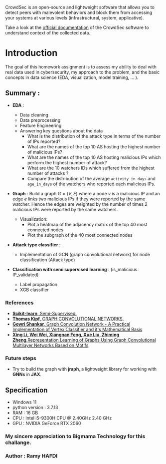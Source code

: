 CrowdSec is an open-source and lightweight software that allows you to detect peers with malevolent behaviors and block them from accessing your systems at various levels (infrastructural, system, applicative).

Take a look at the [official documentation](https://doc.crowdsec.net/docs/intro) of the CrowdSec software to understand context of the collected data. 
# Introduction

The goal of this homework assignment is to assess my ability to deal with real data used in cybersecurity, my approach to the problem, and the basic concepts in data science (EDA, visualization, model training, ... ).

## **Summary** : 

- **EDA** :  
    - Data cleaning 
    - Data preprocessing
    - Feature Engineering
    - Answering key questions about the data
        * What is the distribution of the attack type in terms of the number of IPs reported? 
        * What are the names of the top 10 AS hosting the highest number of malicious IPs? 
        * What are the names of the top 10 AS hosting malicious IPs which perform the highest number of attack? 
        * What are the 10 watchers IDs which suffered from the highest number of attacks ?
        * Compare the distribution of the average `activity_in_days` and `age_in_days` of the watchers who reported each malicious IPs. 
        
- **Graph** : Build a  graph $G = (V,E)$ where a node $v$ is a malicious IP and an edge $e$ links two malicious IPs if they were reported by the same watcher. Hence the edges are weighted by the number of times 2 malicious IPs were reported by the same watchers.
    * Visualization: 
        * Plot a heatmap of the adjacency matrix of the top 40 most connected nodes
        * Plot the subgraph of the 40 most connected nodes



- **Attack type classifier** :
    - Implementation of GCN (graph convolutional network) for node classification (Attack type)

- **Classification with semi supervised learning** : (is_malicious IP_validated)
    - Label propagation
    - XGB classifier

### **References** 
* [**Scikit-learn**, Semi-Supervised.](https://scikit-learn.org/stable/modules/semi_supervised.html#label-propagation)
* [**Thomas Kipf**, GRAPH CONVOLUTIONAL NETWORKS.](http://tkipf.github.io/graph-convolutional-networks/)
* [**Gowri Shankar**, Graph Convolution Network - A Practical Implementation of Vertex Classifier and it's Mathematical Basis](https://gowrishankar.info/blog/graph-convolution-network-a-practical-implementation-of-vertex-classifier-and-its-mathematical-basis/#graph-nn-classifier)
* [**Xing Li, Wei Wei, Xiangnan Feng, Xue Liu, Zhiming Zheng**,Representation Learning of Graphs
Using Graph Convolutional Multilayer
Networks Based on Motifs](https://arxiv.org/abs/1609.02907)

### **Future steps**
* Try to build the graph with **jraph**, a lightweight library for working with **GNNs** in **JAX**.
## Specification 

- Windows 11
- python version : 3.7.13
- RAM : 16 GB
- CPU : Intel i5-9300H CPU @ 2.40GHz   2.40 GHz
- GPU : NVIDIA GeForce RTX 2060

### My sincere appreciation to **Bigmama Technology** for this challange.

### Author : **Ramy HAFDI**